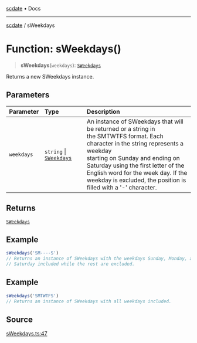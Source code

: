 [scdate](../README.md) • Docs

---

[scdate](../README.md) / sWeekdays

# Function: sWeekdays()

> **sWeekdays**(`weekdays`): [`SWeekdays`](../classes/SWeekdays.md)

Returns a new SWeekdays instance.

## Parameters

| Parameter  | Type                                               | Description                                                                                                                                                                                                                                                                                                                             |
| :--------- | :------------------------------------------------- | :-------------------------------------------------------------------------------------------------------------------------------------------------------------------------------------------------------------------------------------------------------------------------------------------------------------------------------------- |
| `weekdays` | `string` \| [`SWeekdays`](../classes/SWeekdays.md) | An instance of SWeekdays that will be returned or a string in<br />the SMTWTFS format. Each character in the string represents a weekday<br />starting on Sunday and ending on Saturday using the first letter of the<br />English word for the week day. If the weekday is excluded, the position is<br />filled with a '-' character. |

## Returns

[`SWeekdays`](../classes/SWeekdays.md)

## Example

```ts
sWeekdays('SM----S')
// Returns an instance of SWeekdays with the weekdays Sunday, Monday, and
// Saturday included while the rest are excluded.
```

## Example

```ts
sWeekdays('SMTWTFS')
// Returns an instance of SWeekdays with all weekdays included.
```

## Source

[sWeekdays.ts:47](https://github.com/ericvera/scdate/blob/26a0ee551696abb8d0e853bcc8b83fccd84ac8ae/src/sWeekdays.ts#L47)
